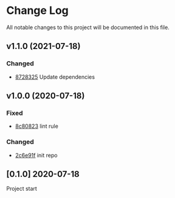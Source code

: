 # Change Log
All notable changes to this project will be documented in this file.


## v1.1.0 (2021-07-18)
### Changed
- [8728325](https://github.com/fabulator/jest-config-fabulator/commit/8728325ab6ecd10633571d3e1106b4f14e6a9db0) Update dependencies

## v1.0.0 (2020-07-18)
### Fixed
- [8c80823](https://github.com/fabulator/jest-config-fabulator/commit/8c80823e6e6ab68ada077a127f6773ec0d668e33) lint rule

### Changed
- [2c6e91f](https://github.com/fabulator/jest-config-fabulator/commit/2c6e91fff0e0bfc0bbd87bb25ae2ee52a6755b09) init repo

## [0.1.0] 2020-07-18
Project start
